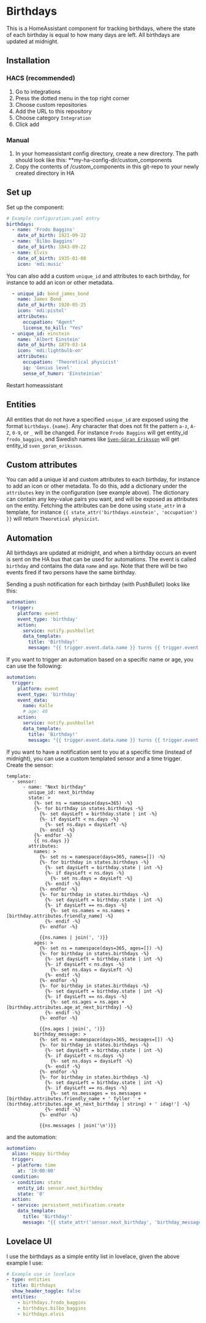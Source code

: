 # Birthdays
This is a HomeAssistant component for tracking birthdays, where the state of each birthday is equal to how many days are left. All birthdays are updated at midnight.

## Installation

### HACS (recommended)
1. Go to integrations
2. Press the dotted menu in the top right corner
3. Choose custom repositories
4. Add the URL to this repository
5. Choose category `Integration`
6. Click add

### Manual
1. In your homeassistant config directory, create a new directory. The path should look like this: **my-ha-config-dir/custom_components
2. Copy the contents of /custom_components in this git-repo to your newly created directory in HA

## Set up
Set up the component:
```yaml
# Example configuration.yaml entry
birthdays:
  - name: 'Frodo Baggins'
    date_of_birth: 1921-09-22
  - name: 'Bilbo Baggins'
    date_of_birth: 1843-09-22
  - name: Elvis
    date_of_birth: 1935-01-08
    icon: 'mdi:music'
```

You can also add a custom `unique_id` and attributes to each birthday, for instance to add an icon or other metadata.
```yaml
  - unique_id: bond_james_bond
    name: James Bond
    date_of_birth: 1920-05-25
    icon: 'mdi:pistol'
    attributes:
      occupation: "Agent"
      license_to_kill: "Yes"
  - unique_id: einstein
    name: 'Albert Einstein'
    date_of_birth: 1879-03-14
    icon: 'mdi:lightbulb-on'
    attributes:
      occupation: 'Theoretical physicist'
      iq: 'Genius level'
      sense_of_humor: 'Einsteinian'
```
Restart homeassistant

## Entities
All entities that do not have a specified `unique_id` are exposed using the format `birthdays.{name}`. Any character that does not fit the pattern `a-z`, `A-Z`, `0-9`, or `_` will be changed. For instance `Frodo Baggins` will get entity_id `frodo_baggins`, and Swedish names like [`Sven-Göran Eriksson`](https://sv.wikipedia.org/wiki/Sven-G%C3%B6ran_Eriksson) will get entity_id `sven_goran_eriksson`.

## Custom attributes
You can add a unique id and custom attributes to each birthday, for instance to add an icon or other metadata.
To do this, add a dictionary under the `attributes` key in the configuration (see example above). The dictionary can contain any key-value pairs you want, and will be exposed as attributes on the entity.
Fetching the attributes can be done using `state_attr` in a template, for instance `{{ state_attr('birthdays.einstein', 'occupation') }}` will return `Theoretical physicist`.

## Automation
All birthdays are updated at midnight, and when a birthday occurs an event is sent on the HA bus that can be used for automations. The event is called `birthday` and contains the data `name` and `age`. Note that there will be two events fired if two persons have the same birthday.

Sending a push notification for each birthday (with PushBullet) looks like this:
```yaml
automation:
  trigger:
    platform: event
    event_type: 'birthday'
    action:
      service: notify.pushbullet
      data_template:
        title: 'Birthday!'
        message: "{{ trigger.event.data.name }} turns {{ trigger.event.data.age }} today!"
```

If you want to trigger an automation based on a specific name or age, you can use the following:
```yaml
automation:
  trigger:
    platform: event
    event_type: 'birthday'
    event_data:
      name: Kalle
      # age: 40
    action:
      service: notify.pushbullet
      data_template:
        title: 'Birthday!'
        message: "{{ trigger.event.data.name }} turns {{ trigger.event.data.age }} today!"
```

If you want to have a notification sent to you at a specific time (instead of midnight), you can use a custom templated sensor and a time trigger.
Create the sensor:
~~~
template:
  - sensor:
      - name: "Next birthday"
        unique_id: next_birthday
        state: >
          {%- set ns = namespace(days=365) -%}
          {%- for birthday in states.birthdays -%}
            {%- set daysLeft = birthday.state | int -%}
            {%- if daysLeft < ns.days -%}
              {%- set ns.days = daysLeft -%}
            {%- endif -%}
          {%- endfor -%}
          {{ ns.days }}
        attributes:
          names: >
            {%- set ns = namespace(days=365, names=[]) -%}
            {%- for birthday in states.birthdays -%}
              {%- set daysLeft = birthday.state | int -%}
              {%- if daysLeft < ns.days -%}
                {%- set ns.days = daysLeft -%}
              {%- endif -%}
            {%- endfor -%}
            {%- for birthday in states.birthdays -%}
              {%- set daysLeft = birthday.state | int -%}
              {%- if daysLeft == ns.days -%}
                {%- set ns.names = ns.names + [birthday.attributes.friendly_name] -%}
              {%- endif -%}
            {%- endfor -%}
  
            {{ns.names | join(', ')}}
          ages: >
            {%- set ns = namespace(days=365, ages=[]) -%}
            {%- for birthday in states.birthdays -%}
              {%- set daysLeft = birthday.state | int -%}
              {%- if daysLeft < ns.days -%}
                {%- set ns.days = daysLeft -%}
              {%- endif -%}
            {%- endfor -%}
            {%- for birthday in states.birthdays -%}
              {%- set daysLeft = birthday.state | int -%}
              {%- if daysLeft == ns.days -%}
                {%- set ns.ages = ns.ages + [birthday.attributes.age_at_next_birthday] -%}
              {%- endif -%}
            {%- endfor -%}
  
            {{ns.ages | join(', ')}}
          birthday_message: >
            {%- set ns = namespace(days=365, messages=[]) -%}
            {%- for birthday in states.birthdays -%}
              {%- set daysLeft = birthday.state | int -%}
              {%- if daysLeft < ns.days -%}
                {%- set ns.days = daysLeft -%}
              {%- endif -%}
            {%- endfor -%}
            {%- for birthday in states.birthdays -%}
              {%- set daysLeft = birthday.state | int -%}
              {%- if daysLeft == ns.days -%}
                {%- set ns.messages = ns.messages + [birthday.attributes.friendly_name + ' fyller ' + (birthday.attributes.age_at_next_birthday | string) + ' idag!'] -%}
              {%- endif -%}
            {%- endfor -%}
  
            {{ns.messages | join('\n')}}
~~~
and the automation:
```yaml
automation:
  alias: Happy birthday
  trigger:
  - platform: time
    at: '19:00:00'
  condition:
  - condition: state
    entity_id: sensor.next_birthday
    state: '0'
  action:
  - service: persistent_notification.create
    data_template:
      title: 'Birthday!'
      message: "{{ state_attr('sensor.next_birthday', 'birthday_message') }}"
```

## Lovelace UI
I use the birthdays as a simple entity list in lovelace, given the above example I use:
```yaml
# Example use in lovelace
- type: entities
  title: Birthdays
  show_header_toggle: false
  entities:
    - birthdays.frodo_baggins
    - birthdays.bilbo_baggins
    - birthdays.elvis
```
